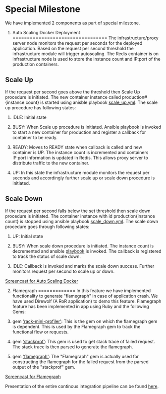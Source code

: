 # Special Milestone
We have implemented 2 components as part of special milestone.

1. Auto Scaling Docker Deployment
=================================
The infrastructure/proxy server node monitors the request per seconds for the deployed application. Based on the request per second threshold the infrastructure module will trigger autoscaling.
The Redis container is on infrastructure node is used to store the instance count and IP:port of the production containers.

Scale Up
--------
If the request per second goes above the threshold then Scale Up procedure is initiated. The new container instance called production#{instance count} is started using anisble playbook [scale_up.yml](scale_up.yml).
The scale up procedure has following states:

1. IDLE: Initial state

2. BUSY: When Scale up procedure is initiated. Ansible playbook is invoked to start a new container for production and register a callback for container to be ready.

3. READY: Moves to READY state when callback is called and new container is UP. The instance count is incremented and containers IP:port information is updated in Redis. This allows proxy server to distribute traffic to the new container.

4. UP: In this state the infrastructure module monitors the request per seconds and accordingly further scale up or scale down procedure is initiated.

Scale Down
----------
If the request per second falls below the set threshold then scale down procedure is initiated. The container instance with id production{instance count} is stopped using ansible playbook [scale_down.yml](scale_down.yml).
The scale down procedure goes through following states:

1. UP: Initial state

2. BUSY: When scale down procedure is initiated. The instance count is decremented and ansible [playbook](scale_down.yml) is invoked. The callback is registered to track the status of scale down.

3. IDLE: Callback is invoked and marks the scale down success. Further monitors request per second to scale up or down. 

[Screencast for Auto Scaling Docker](https://youtu.be/CFczPKizAxw)

2. Flamegraph
=============
In this feature we have implemented functionality to generate "flamegraph" in case of application crash. We have used Direwolf (A RoR application) to demo this feature. Flamegraph feature has been implemented in app using Ruby and the following Gems:

1. gem ['rack-mini-profiler'](https://rubygems.org/gems/rack-mini-profiler/versions/0.9.7): This is the gem on which the flamegraph gem is dependent. This is used by the Flamegraph gem to track the functional flow or requests. 

2. gem ['stackprof'](https://rubygems.org/gems/stackprof/versions/0.2.7): This gem is used to get stack trace of failed request. The stack trace is then parsed to generate the flamegraph.

3. gem ['flamegraph'](https://github.com/SamSaffron/flamegraph?pp=flamegraph): The "Flamegraph" gem is actually used for constructing the flamegraph for the failed request from the parsed output of the "stackprof" gem.


[Screencast for Flamegraph](https://youtu.be/vvVSaXT9mfs)

Presentation of the entire continous integration pipeline can be found [here](https://www.youtube.com/watch?v=Um-hNlRYMGY).
